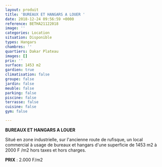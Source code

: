 ```yaml
---
layout: produit
title: 'BUREAUX ET HANGARS A LOUER '
date: 2018-12-24 09:56:59 +0000
reference: BETHA21122018
image: ''
categories: Location
situation: Disponible
types: Hangars
chambres: ''
quartiers: Dakar Plateau
images: []
prix: ''
surface: 1453 m2
gardien: true
climatisation: false
groupe: false
jardin: false
meuble: false
parking: false
piscine: false
terrasse: false
cuisine: false
gym: false

---
```

**BUREAUX ET HANGARS A LOUER** 

Situé en zone industrielle, sur l'ancienne route de rufisque, un local commercial à usage de bureaux et hangars d'une superficie de 1453 m2 à 2000 F /m2 hors taxes et hors charges.

**PRIX** : 2.000 F/m2